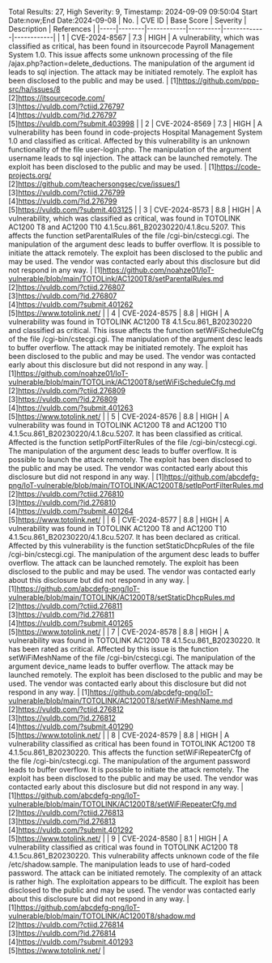 Total Results: 27, High Severity: 9, Timestamp: 2024-09-09 09:50:04
Start Date:now;End Date:2024-09-08
| No. | CVE ID | Base Score | Severity | Description | References |
|-----|--------|------------|----------|-------------|------------|
| 1 | CVE-2024-8567 | 7.3  | HIGH | A vulnerability, which was classified as critical, has been found in itsourcecode Payroll Management System 1.0. This issue affects some unknown processing of the file /ajax.php?action=delete_deductions. The manipulation of the argument id leads to sql injection. The attack may be initiated remotely. The exploit has been disclosed to the public and may be used. | [1]https://github.com/ppp-src/ha/issues/8<br>[2]https://itsourcecode.com/<br>[3]https://vuldb.com/?ctiid.276797<br>[4]https://vuldb.com/?id.276797<br>[5]https://vuldb.com/?submit.403998 |
| 2 | CVE-2024-8569 | 7.3  | HIGH | A vulnerability has been found in code-projects Hospital Management System 1.0 and classified as critical. Affected by this vulnerability is an unknown functionality of the file user-login.php. The manipulation of the argument username leads to sql injection. The attack can be launched remotely. The exploit has been disclosed to the public and may be used. | [1]https://code-projects.org/<br>[2]https://github.com/teachersongsec/cve/issues/1<br>[3]https://vuldb.com/?ctiid.276799<br>[4]https://vuldb.com/?id.276799<br>[5]https://vuldb.com/?submit.403125 |
| 3 | CVE-2024-8573 | 8.8  | HIGH | A vulnerability, which was classified as critical, was found in TOTOLINK AC1200 T8 and AC1200 T10 4.1.5cu.861_B20230220/4.1.8cu.5207. This affects the function setParentalRules of the file /cgi-bin/cstecgi.cgi. The manipulation of the argument desc leads to buffer overflow. It is possible to initiate the attack remotely. The exploit has been disclosed to the public and may be used. The vendor was contacted early about this disclosure but did not respond in any way. | [1]https://github.com/noahze01/IoT-vulnerable/blob/main/TOTOLink/AC1200T8/setParentalRules.md<br>[2]https://vuldb.com/?ctiid.276807<br>[3]https://vuldb.com/?id.276807<br>[4]https://vuldb.com/?submit.401262<br>[5]https://www.totolink.net/ |
| 4 | CVE-2024-8575 | 8.8  | HIGH | A vulnerability was found in TOTOLINK AC1200 T8 4.1.5cu.861_B20230220 and classified as critical. This issue affects the function setWiFiScheduleCfg of the file /cgi-bin/cstecgi.cgi. The manipulation of the argument desc leads to buffer overflow. The attack may be initiated remotely. The exploit has been disclosed to the public and may be used. The vendor was contacted early about this disclosure but did not respond in any way. | [1]https://github.com/noahze01/IoT-vulnerable/blob/main/TOTOLink/AC1200T8/setWiFiScheduleCfg.md<br>[2]https://vuldb.com/?ctiid.276809<br>[3]https://vuldb.com/?id.276809<br>[4]https://vuldb.com/?submit.401263<br>[5]https://www.totolink.net/ |
| 5 | CVE-2024-8576 | 8.8  | HIGH | A vulnerability was found in TOTOLINK AC1200 T8 and AC1200 T10 4.1.5cu.861_B20230220/4.1.8cu.5207. It has been classified as critical. Affected is the function setIpPortFilterRules of the file /cgi-bin/cstecgi.cgi. The manipulation of the argument desc leads to buffer overflow. It is possible to launch the attack remotely. The exploit has been disclosed to the public and may be used. The vendor was contacted early about this disclosure but did not respond in any way. | [1]https://github.com/abcdefg-png/IoT-vulnerable/blob/main/TOTOLINK/AC1200T8/setIpPortFilterRules.md<br>[2]https://vuldb.com/?ctiid.276810<br>[3]https://vuldb.com/?id.276810<br>[4]https://vuldb.com/?submit.401264<br>[5]https://www.totolink.net/ |
| 6 | CVE-2024-8577 | 8.8  | HIGH | A vulnerability was found in TOTOLINK AC1200 T8 and AC1200 T10 4.1.5cu.861_B20230220/4.1.8cu.5207. It has been declared as critical. Affected by this vulnerability is the function setStaticDhcpRules of the file /cgi-bin/cstecgi.cgi. The manipulation of the argument desc leads to buffer overflow. The attack can be launched remotely. The exploit has been disclosed to the public and may be used. The vendor was contacted early about this disclosure but did not respond in any way. | [1]https://github.com/abcdefg-png/IoT-vulnerable/blob/main/TOTOLINK/AC1200T8/setStaticDhcpRules.md<br>[2]https://vuldb.com/?ctiid.276811<br>[3]https://vuldb.com/?id.276811<br>[4]https://vuldb.com/?submit.401265<br>[5]https://www.totolink.net/ |
| 7 | CVE-2024-8578 | 8.8  | HIGH | A vulnerability was found in TOTOLINK AC1200 T8 4.1.5cu.861_B20230220. It has been rated as critical. Affected by this issue is the function setWiFiMeshName of the file /cgi-bin/cstecgi.cgi. The manipulation of the argument device_name leads to buffer overflow. The attack may be launched remotely. The exploit has been disclosed to the public and may be used. The vendor was contacted early about this disclosure but did not respond in any way. | [1]https://github.com/abcdefg-png/IoT-vulnerable/blob/main/TOTOLINK/AC1200T8/setWiFiMeshName.md<br>[2]https://vuldb.com/?ctiid.276812<br>[3]https://vuldb.com/?id.276812<br>[4]https://vuldb.com/?submit.401290<br>[5]https://www.totolink.net/ |
| 8 | CVE-2024-8579 | 8.8  | HIGH | A vulnerability classified as critical has been found in TOTOLINK AC1200 T8 4.1.5cu.861_B20230220. This affects the function setWiFiRepeaterCfg of the file /cgi-bin/cstecgi.cgi. The manipulation of the argument password leads to buffer overflow. It is possible to initiate the attack remotely. The exploit has been disclosed to the public and may be used. The vendor was contacted early about this disclosure but did not respond in any way. | [1]https://github.com/abcdefg-png/IoT-vulnerable/blob/main/TOTOLINK/AC1200T8/setWiFiRepeaterCfg.md<br>[2]https://vuldb.com/?ctiid.276813<br>[3]https://vuldb.com/?id.276813<br>[4]https://vuldb.com/?submit.401292<br>[5]https://www.totolink.net/ |
| 9 | CVE-2024-8580 | 8.1  | HIGH | A vulnerability classified as critical was found in TOTOLINK AC1200 T8 4.1.5cu.861_B20230220. This vulnerability affects unknown code of the file /etc/shadow.sample. The manipulation leads to use of hard-coded password. The attack can be initiated remotely. The complexity of an attack is rather high. The exploitation appears to be difficult. The exploit has been disclosed to the public and may be used. The vendor was contacted early about this disclosure but did not respond in any way. | [1]https://github.com/abcdefg-png/IoT-vulnerable/blob/main/TOTOLINK/AC1200T8/shadow.md<br>[2]https://vuldb.com/?ctiid.276814<br>[3]https://vuldb.com/?id.276814<br>[4]https://vuldb.com/?submit.401293<br>[5]https://www.totolink.net/ |
